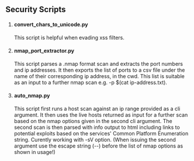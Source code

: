 ## Security Scripts

1. #### convert_chars_to_unicode.py 
   This script is helpful when evading xss filters.

2. #### nmap_port_extractor.py
   This script parses a .nmap format scan and extracts the port numbers and ip addresses. It then exports the list of ports to a csv file under the name of their corresponding ip address, in the cwd. This list is suitable as an input to a further nmap scan e.g. -p $(cat ip-address.txt).

3. #### auto_nmap.py 
   This script first runs a host scan against an ip range provided as a cli argument. It then uses the live hosts returned as input for a further scan based on the nmap options given in the second cli argument. The second scan is then parsed with info output to html including links to potential exploits based on the services' Common Platform Enumeration string. Curently working with -sV option. (When issuing the second argument use the escape string (--) before the list of nmap options as shown in usage!)
